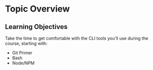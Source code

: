 # Topic Overview

## Learning Objectives

Take the time to get comfortable with the CLI tools you'll use during the course, starting with:

- Git Primer
- Bash
- Node/NPM
